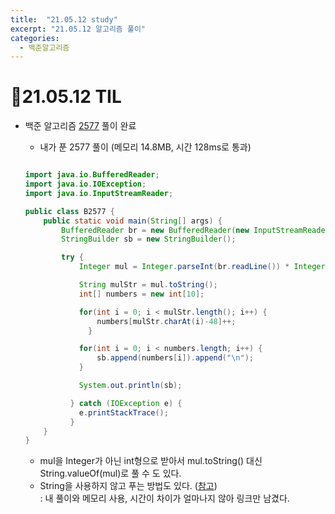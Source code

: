 ```yaml
---
title:  "21.05.12 study"
excerpt: "21.05.12 알고리즘 풀이"
categories:
  - 백준알고리즘
---
```


# 📝21.05.12 TIL
+ 백준 알고리즘 [2577](https://www.acmicpc.net/problem/2577) 풀이 완료

  + 내가 푼 2577 풀이 (메모리 14.8MB, 시간 128ms로 통과)

  ```java

  import java.io.BufferedReader;
  import java.io.IOException;
  import java.io.InputStreamReader;

  public class B2577 {
      public static void main(String[] args) {
          BufferedReader br = new BufferedReader(new InputStreamReader(System.in));
          StringBuilder sb = new StringBuilder();

          try {
              Integer mul = Integer.parseInt(br.readLine()) * Integer.parseInt(br.readLine()) * Integer.parseInt(br.readLine());

              String mulStr = mul.toString();
              int[] numbers = new int[10];

              for(int i = 0; i < mulStr.length(); i++) {
                  numbers[mulStr.charAt(i)-48]++;
                }

              for(int i = 0; i < numbers.length; i++) {
                  sb.append(numbers[i]).append("\n");
              }

              System.out.println(sb);

            } catch (IOException e) {
              e.printStackTrace();
            }
      }
  }

  ```

    +  mul을 Integer가 아닌 int형으로 받아서 mul.toString() 대신 String.valueOf(mul)로 풀 수 도 있다.
    +  String을 사용하지 않고 푸는 방법도 있다. ([참고](https://st-lab.tistory.com/45))<br />
      : 내 풀이와 메모리 사용, 시간이 차이가 얼마나지 않아 링크만 남겼다.
